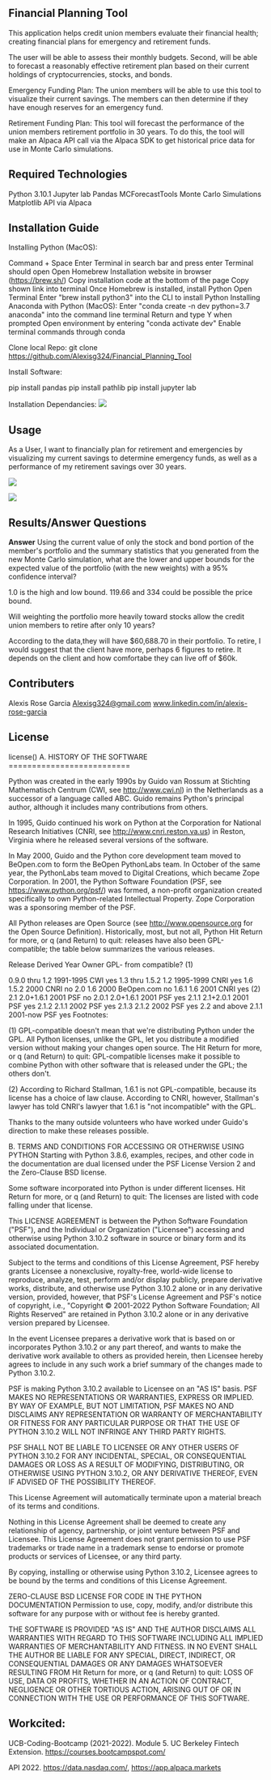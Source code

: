 ## Financial Planning Tool 

This application helps credit union members evaluate their financial health; creating financial plans for emergency and retirement funds.  

The user will be able to assess their monthly budgets. Second, will be able to forecast a reasonably effective retirement plan based on their current holdings of cryptocurrencies, stocks, and bonds.

Emergency Funding Plan: The union members will be able to use this tool to visualize their current savings. The members can then determine if they have enough reserves for an emergency fund.

Retirement Funding Plan: This tool will forecast the performance of the union members retirement portfolio in 30 years. To do this, the tool will make an Alpaca API call via the Alpaca SDK to get historical price data for use in Monte Carlo simulations.

## Required Technologies

Python 3.10.1 
Jupyter lab 
Pandas 
MCForecastTools
Monte Carlo Simulations
Matplotlib
API via Alpaca


## Installation Guide

Installing Python (MacOS):

Command + Space Enter Terminal in search bar and press enter Terminal should open Open Homebrew Installation website in browser (https://brew.sh/) Copy installation code at the bottom of the page Copy shown link into terminal Once Homebrew is installed, install Python Open Terminal Enter "brew install python3" into the CLI to install Python Installing Anaconda with Python (MacOS): Enter "conda create -n dev python=3.7 anaconda" into the command line terminal Return and type Y when prompted Open environment by entering "conda activate dev" Enable terminal commands through conda

Clone local Repo: git clone https://github.com/Alexisg324/Financial_Planning_Tool

Install Software: 

pip install pandas 
pip install pathlib 
pip install jupyter lab

Installation Dependancies:
![](https://github.com/Alexisg324/Financial_Planning_Tool/blob/main/Financial_Planning/Images/1.png)

## Usage 

As a User, I want to financially plan for retirement and emergencies by visualizing my current savings to determine emergency funds, as well as a performance of my retirement savings over 30 years.  

![](https://github.com/Alexisg324/Financial_Planning_Tool/blob/main/Financial_Planning/Images/5-4-monte-carlo-line-plot.png)

![](https://github.com/Alexisg324/Financial_Planning_Tool/blob/main/Financial_Planning/Images/5-4-monte-carlo-histogram.png)

## Results/Answer Questions

**Answer** 
Using the current value of only the stock and bond portion of the member's portfolio and the summary statistics that you generated from the new Monte Carlo simulation, what are the lower and upper bounds for the expected value of the portfolio (with the new weights) with a 95% confidence interval?

1.0 is the high and low bound. 119.66 and 334 could be possible the price bound.

Will weighting the portfolio more heavily toward stocks allow the credit union members to retire after only 10 years? 

According to the data,they will have $60,688.70 in their portfolio.  To retire, I would suggest that the client have more, perhaps 6 figures to retire.  It depends on the client and how comfortabe they can live off of $60k. 

## Contributers

Alexis Rose Garcia 
Alexisg324@gmail.com 
www.linkedin.com/in/alexis-rose-garcia

## License 

license() A. HISTORY OF THE SOFTWARE ==========================

Python was created in the early 1990s by Guido van Rossum at Stichting Mathematisch Centrum (CWI, see http://www.cwi.nl) in the Netherlands as a successor of a language called ABC. Guido remains Python's principal author, although it includes many contributions from others.

In 1995, Guido continued his work on Python at the Corporation for National Research Initiatives (CNRI, see http://www.cnri.reston.va.us) in Reston, Virginia where he released several versions of the software.

In May 2000, Guido and the Python core development team moved to BeOpen.com to form the BeOpen PythonLabs team. In October of the same year, the PythonLabs team moved to Digital Creations, which became Zope Corporation. In 2001, the Python Software Foundation (PSF, see https://www.python.org/psf/) was formed, a non-profit organization created specifically to own Python-related Intellectual Property. Zope Corporation was a sponsoring member of the PSF.

All Python releases are Open Source (see http://www.opensource.org for the Open Source Definition). Historically, most, but not all, Python Hit Return for more, or q (and Return) to quit: releases have also been GPL-compatible; the table below summarizes the various releases.

Release Derived Year Owner GPL- from compatible? (1)

0.9.0 thru 1.2 1991-1995 CWI yes 1.3 thru 1.5.2 1.2 1995-1999 CNRI yes 1.6 1.5.2 2000 CNRI no 2.0 1.6 2000 BeOpen.com no 1.6.1 1.6 2001 CNRI yes (2) 2.1 2.0+1.6.1 2001 PSF no 2.0.1 2.0+1.6.1 2001 PSF yes 2.1.1 2.1+2.0.1 2001 PSF yes 2.1.2 2.1.1 2002 PSF yes 2.1.3 2.1.2 2002 PSF yes 2.2 and above 2.1.1 2001-now PSF yes Footnotes:

(1) GPL-compatible doesn't mean that we're distributing Python under the GPL. All Python licenses, unlike the GPL, let you distribute a modified version without making your changes open source. The Hit Return for more, or q (and Return) to quit: GPL-compatible licenses make it possible to combine Python with other software that is released under the GPL; the others don't.

(2) According to Richard Stallman, 1.6.1 is not GPL-compatible, because its license has a choice of law clause. According to CNRI, however, Stallman's lawyer has told CNRI's lawyer that 1.6.1 is "not incompatible" with the GPL.

Thanks to the many outside volunteers who have worked under Guido's direction to make these releases possible.

B. TERMS AND CONDITIONS FOR ACCESSING OR OTHERWISE USING PYTHON Starting with Python 3.8.6, examples, recipes, and other code in the documentation are dual licensed under the PSF License Version 2 and the Zero-Clause BSD license.

Some software incorporated into Python is under different licenses. Hit Return for more, or q (and Return) to quit: The licenses are listed with code falling under that license.

This LICENSE AGREEMENT is between the Python Software Foundation ("PSF"), and the Individual or Organization ("Licensee") accessing and otherwise using Python 3.10.2 software in source or binary form and its associated documentation.

Subject to the terms and conditions of this License Agreement, PSF hereby grants Licensee a nonexclusive, royalty-free, world-wide license to reproduce, analyze, test, perform and/or display publicly, prepare derivative works, distribute, and otherwise use Python 3.10.2 alone or in any derivative version, provided, however, that PSF's License Agreement and PSF's notice of copyright, i.e., "Copyright © 2001-2022 Python Software Foundation; All Rights Reserved" are retained in Python 3.10.2 alone or in any derivative version prepared by Licensee.

In the event Licensee prepares a derivative work that is based on or incorporates Python 3.10.2 or any part thereof, and wants to make the derivative work available to others as provided herein, then Licensee hereby agrees to include in any such work a brief summary of the changes made to Python 3.10.2.

PSF is making Python 3.10.2 available to Licensee on an "AS IS" basis. PSF MAKES NO REPRESENTATIONS OR WARRANTIES, EXPRESS OR IMPLIED. BY WAY OF EXAMPLE, BUT NOT LIMITATION, PSF MAKES NO AND DISCLAIMS ANY REPRESENTATION OR WARRANTY OF MERCHANTABILITY OR FITNESS FOR ANY PARTICULAR PURPOSE OR THAT THE USE OF PYTHON 3.10.2 WILL NOT INFRINGE ANY THIRD PARTY RIGHTS.

PSF SHALL NOT BE LIABLE TO LICENSEE OR ANY OTHER USERS OF PYTHON 3.10.2 FOR ANY INCIDENTAL, SPECIAL, OR CONSEQUENTIAL DAMAGES OR LOSS AS A RESULT OF MODIFYING, DISTRIBUTING, OR OTHERWISE USING PYTHON 3.10.2, OR ANY DERIVATIVE THEREOF, EVEN IF ADVISED OF THE POSSIBILITY THEREOF.

This License Agreement will automatically terminate upon a material breach of its terms and conditions.

Nothing in this License Agreement shall be deemed to create any relationship of agency, partnership, or joint venture between PSF and Licensee. This License Agreement does not grant permission to use PSF trademarks or trade name in a trademark sense to endorse or promote products or services of Licensee, or any third party.

By copying, installing or otherwise using Python 3.10.2, Licensee agrees to be bound by the terms and conditions of this License Agreement.

ZERO-CLAUSE BSD LICENSE FOR CODE IN THE PYTHON DOCUMENTATION Permission to use, copy, modify, and/or distribute this software for any purpose with or without fee is hereby granted.

THE SOFTWARE IS PROVIDED "AS IS" AND THE AUTHOR DISCLAIMS ALL WARRANTIES WITH REGARD TO THIS SOFTWARE INCLUDING ALL IMPLIED WARRANTIES OF MERCHANTABILITY AND FITNESS. IN NO EVENT SHALL THE AUTHOR BE LIABLE FOR ANY SPECIAL, DIRECT, INDIRECT, OR CONSEQUENTIAL DAMAGES OR ANY DAMAGES WHATSOEVER RESULTING FROM Hit Return for more, or q (and Return) to quit: LOSS OF USE, DATA OR PROFITS, WHETHER IN AN ACTION OF CONTRACT, NEGLIGENCE OR OTHER TORTIOUS ACTION, ARISING OUT OF OR IN CONNECTION WITH THE USE OR PERFORMANCE OF THIS SOFTWARE.

## Workcited: 

UCB-Coding-Bootcamp (2021-2022). Module 5. UC Berkeley Fintech Extension. https://courses.bootcampspot.com/

API 2022. https://data.nasdaq.com/, https://app.alpaca.markets
